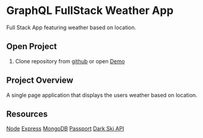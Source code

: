 # GraphQL FullStack Weather App

Full Stack App featuring weather based on location.

## Open Project

1. Clone repository from [github](https://github.com/ajames20/graphql) or open [Demo](https://weather-graphql.herokuapp.com/#/)

## Project Overview

A single page application that displays the users weather based on location.

## Resources

[Node](https://nodejs.org/en/)
[Express](https://expressjs.com/)
[MongoDB](https://www.mongodb.com/)
[Passport](http://passportjs.org/)
[Dark Ski API](https://darksky.net/dev)
